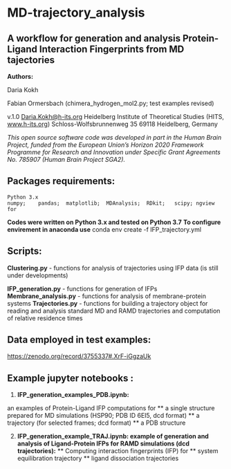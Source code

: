 # MD-trajectory_analysis
## A workflow for generation and analysis Protein-Ligand Interaction Fingerprints from MD tajectories


__Authors:__

Daria Kokh

Fabian Ormersbach (chimera_hydrogen_mol2.py; test examples revised) 

v.1.0
Daria.Kokh@h-its.org
Heidelberg Institute of Theoretical Studies (HITS, www.h-its.org)
Schloss-Wolfsbrunnenweg 35
69118 Heidelberg, Germany
    

*This open source software code was developed in part in the Human Brain Project, funded from the European Union’s Horizon 2020 Framework Programme for Research and Innovation under Specific Grant Agreements  No. 785907 (Human Brain Project  SGA2).*

## __Packages requirements:__
    Python 3.x
    numpy;    pandas;  matplotlib;  MDAnalysis;  RDkit;   scipy; ngview
    for 
    
__Codes were written on Python 3.x and tested on Python 3.7__
__To configure envirement in anaconda use__
conda env create -f IFP_trajectory.yml



## Scripts:

__Clustering.py__   - functions for analysis of trajectories using IFP data   (is still under developments)

__IFP_generation.py__  -  functions for generation of IFPs
__Membrane_analysis.py__ - functions for analysis of membrane-protein systems 
__Trajectories.py__  - functions for building a trajectory object for reading and analysis standard MD and RAMD trajectories and computation of relative residence times

## Data employed in test examples: 
https://zenodo.org/record/3755337#.XrF-iGgzaUk
       
## Example jupyter notebooks :

1. __IFP_generation_examples_PDB.ipynb:__

an examples of Protein-Ligand IFP computations for
  ** a single structure prepared for MD simulations (HSP90; PDB ID 6EI5, dcd format)
  ** a trajectory (for selected frames; dcd format)
  ** a PDB structure

2. __IFP_generation_example_TRAJ.ipynb: example of generation and analysis of Ligand-Protein IFPs for RAMD simulations (dcd trajectories):__
  ** Computing interaction fingerprints (IFP) for
  ** system equilibration trajectory
  ** ligand dissociation trajectories
